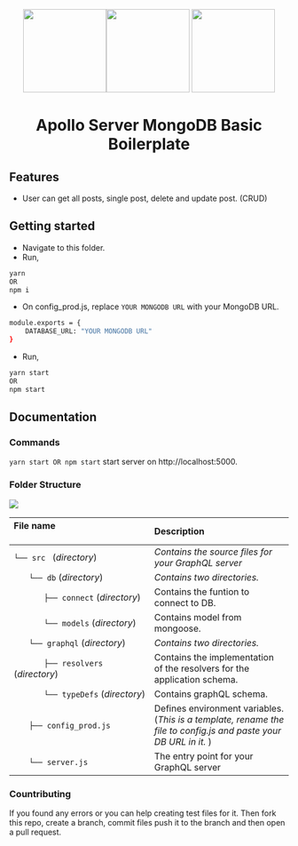 <div align="center"><a href="https://graphql.org"><img src="https://upload.wikimedia.org/wikipedia/commons/thumb/1/17/GraphQL_Logo.svg/2048px-GraphQL_Logo.svg.png" width="150" /></a><a href="https://mongodb.com"><img src="https://cdn.iconscout.com/icon/free/png-256/mongodb-3629612-3032310.png" width="150" /></a> <a href="https://www.apollographql.com/"><img src="https://iconape.com/wp-content/files/ke/21383/svg/apollo-graphql-compact.svg" width="150" /></a>
<br /> <h1>Apollo Server MongoDB Basic Boilerplate</h1></div>

## Features 
- User can get all posts, single post, delete and update post. (CRUD)

## Getting started
- Navigate to this folder.
- Run,
```bash
yarn 
OR
npm i
```
- On config_prod.js, replace ```YOUR MONGODB URL``` with your MongoDB URL.
```bash
module.exports = {
    DATABASE_URL: "YOUR MONGODB URL"
}
``` 
- Run,
```bash
yarn start 
OR
npm start
```  

## Documentation

### Commands
```yarn start OR npm start``` start server on http://localhost:5000.

### Folder Structure
<img src="https://scontent.fkhi2-3.fna.fbcdn.net/v/t39.30808-6/243415563_1028219957927008_6047095946294879846_n.jpg?_nc_cat=106&ccb=1-5&_nc_sid=730e14&_nc_eui2=AeE9uYNyc8ck2JRv4AzmFGTjspPIZWn3Qymyk8hlafdDKa8CTR-OjoEFJ8q28qP0JbpbvKZAwKz1SrpJ6T1VvAXE&_nc_ohc=B8l8CnEqfLMAX82l6_J&tn=v1pjN9-LTX1T8U4J&_nc_ht=scontent.fkhi2-3.fna&oh=b866e20ed287bb2f1b3aa094ab678850&oe=61597860" />

| File name 　　　　　　　　　　　　　　| Description 　　|
| :--  | :--         |
| `└── src ` (_directory_) | _Contains the source files for your GraphQL server_ |
| `　　└── db` (_directory_) | _Contains two directories._ |
| `　　　　├── connect` (_directory_) | Contains the funtion to connect to DB. |
| `　　　　└── models` (_directory_) | Contains model from mongoose. |
| `　　└── graphql` (_directory_) | _Contains two directories._ |
| `　　　　├── resolvers` (_directory_) | Contains the implementation of the resolvers for the application schema. |
| `　　　　└── typeDefs` (_directory_) | Contains graphQL schema. |
| `　　├── config_prod.js` | Defines environment variables. (_This is a template, rename the file to config.js and paste your DB URL in it._ ) |
| `　　└── server.js` | The entry point for your GraphQL server |

### Countributing
If you found any errors or you can help creating test files for it. Then fork this repo, create a branch, commit files push it to the branch and then open a pull request. 